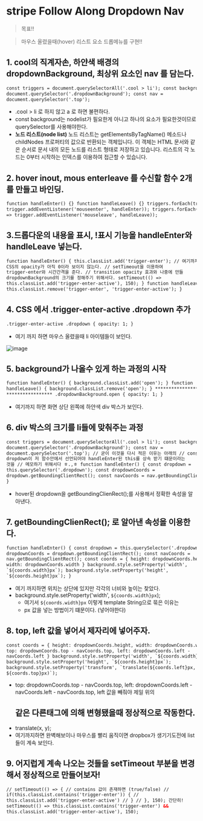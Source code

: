 # stripe Follow Along Dropdown Nav

> 목표!!

> 마우스 올렸을때(hover) 리스트 요소 드롭메뉴를 구현!!

## 1. cool의 직계자손, 하얀색 배경의 dropdownBackground, 최상위 요소인 nav 를 담는다.

```html
const triggers = document.querySelectorAll('.cool > li'); const background =
document.querySelector('.dropdownBackground'); const nav =
document.querySelector('.top');
```

- .cool > li 로 하지 않고 a 로 하면 불편하다.
- const background는 nodelist가 필요한게 아니고 하나의 요소가 필요한것이므로 querySelector를 사용해야한다.
- **노드 리스트(node list)**
  노드 리스트는 getElementsByTagName() 메소드나 childNodes 프로퍼티의 값으로 반환되는 객체입니다.
  이 객체는 HTML 문서와 같은 순서로 문서 내의 모든 노드를 리스트 형태로 저장하고 있습니다.
  리스트의 각 노드는 0부터 시작하는 인덱스를 이용하여 접근할 수 있습니다.

## 2. hover inout, mous enterleave 를 수신할 함수 2개를 만들고 바인딩.

```html
function handleEnter() {} function handleLeave() {} triggers.forEach(trigger =>
trigger.addEventListener('mouseenter', handleEnter)); triggers.forEach(trigger
=> trigger.addEventListener('mouseleave', handleLeave));
```

## 3.드롭다운의 내용을 표시, !표시 기능을 handleEnter와 handleLeave 넣는다.

```html
function handleEnter() { this.classList.add('trigger-enter'); // 여기까지 하면
CSS의 opacity가 아직 0이라 보이지 않는다. // setTimeout을 이용하여
trigger-enter와 시간간격을 준다. // transition opacity 효과와 나중에 만들
dropdownBackground의 크기를 정해주기 위해서다. setTimeout(() =>
this.classList.add('trigger-enter-active'), 150); } function handleLeave() {
this.classList.remove('trigger-enter', 'trigger-enter-active'); }
```

## 4. CSS 에서 .trigger-enter-active .dropdown 추가

```html
.trigger-enter-active .dropdown { opacity: 1; }
```

- 여기 까지 하면 마우스 올렸을때 li 아이템들이 보인다.

<img alt="image" src="https://user-images.githubusercontent.com/82592845/162675134-7192047c-cfbc-438e-b707-d8c0a1186393.png">

## 5. background가 나올수 있게 하는 과정의 시작

```html
function handleEnter() { background.classList.add('open'); } function
handleLeave() { background.classList.remove('open'); } ***************** CSS
***************** .dropdownBackground.open { opacity: 1; }
```

- 여기까지 하면 화면 상단 왼쪽에 하얀색 div 박스가 보인다.

## 6. div 박스의 크기를 li들에 맞춰주는 과정

```html
const triggers = document.querySelectorAll('.cool > li'); const background =
document.querySelector('.dropdownBackground'); const nav =
document.querySelector('.top'); // 굳이 이것을 다시 적은 이유는 아래의 // const
dropdown이 저 함수안에서 선언되어야 handleEnter된 this를 상속 받기 떄문이라는
것을 // 메모하기 위해서다 ㅎ.,ㅎ function handleEnter() { const dropdown =
this.querySelector('.dropdown'); const dropdownCoords =
dropdown.getBoundingClientRect(); const navCoords = nav.getBoundingClientRect();
}
```

- hover된 dropdown을 getBoundingClienRect();를 사용해서 정확한 속성을 알아낸다.

## 7. getBoundingClienRect(); 로 알아낸 속성을 이용한다.

```html
function handleEnter() { const dropdown = this.querySelector('.dropdown'); const
dropdownCoords = dropdown.getBoundingClientRect(); const navCoords =
nav.getBoundingClientRect(); const coords = { height: dropdownCoords.height,
width: dropdownCoords.width } background.style.setProperty('width',
`${coords.width}px`); background.style.setProperty('height',
`${coords.height}px`); }
```

- 여기 까지하면 위치는 상단에 있지만 각각의 너비와 높이는 찾았다.
- background.style.setProperty('width', `${coords.width}px`);
  - 여기서 `${coords.width}px` 이렇게 template String으로 묶은 이유는
  - px 값을 넣는 방법이기 떄문이다. (넣어야한다)

## 8. top, left 값을 넣어서 제자리에 넣어주자.

```html
const coords = { height: dropdownCoords.height, width: dropdownCoords.width,
top: dropdownCoords.top - navCoords.top, left: dropdownCoords.left -
navCoords.left } background.style.setProperty('width', `${coords.width}px`);
background.style.setProperty('height', `${coords.height}px`);
background.style.setProperty('transform', `translate(${coords.left}px,
${coords.top}px)`);
```

- top: dropdownCoords.top - navCoords.top,
  left: dropdownCoords.left - navCoords.left - navCoords.top, left 값을 빼줘야 제일 위의 <h2>같은 다른태그에 의해 변형됐을때 정상적으로 작동한다.
- translate(x, y);
- 여기까지하면 완벽해보이나 마우스를 빨리 움직이면 dropbox가 생기기도전에 list들이 계속 보인다.

## 9. 어지럽게 계속 나오는 것들을 setTimeout 부분을 변경해서 정상적으로 만들어보자!

```html
// setTimeout(() => { // contains 값이 존재하면 (true/false) //
if(this.classList.contains('trigger-enter')) { //
this.classList.add('trigger-enter-active') // } // }, 150); 간단히!
setTimeout(() => this.classList.contains('trigger-enter') &&
this.classList.add('trigger-enter-active'), 150);
```
